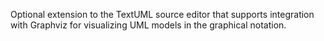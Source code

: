 <html>
<body>
<p>
Optional extension to the TextUML source editor that supports integration 
with Graphviz for visualizing UML models in the graphical notation.
</p>
</body>
</html>
